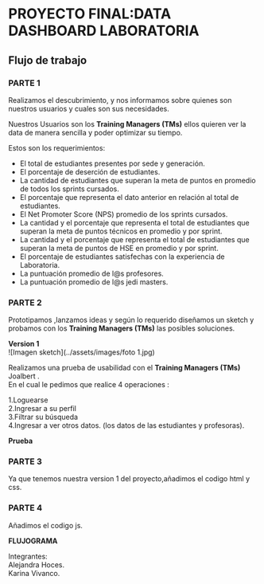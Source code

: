 # PROYECTO FINAL:DATA DASHBOARD LABORATORIA


## Flujo de trabajo

### PARTE 1  
Realizamos el descubrimiento, y nos informamos sobre quienes son nuestros usuarios y cuales son sus necesidades.

Nuestros Usuarios son los **Training Managers (TMs)** ellos quieren ver la data de manera sencilla y poder optimizar su tiempo.  

Estos son los requerimientos:  

- El total de estudiantes presentes por sede y generación.
- El porcentaje de deserción de estudiantes.
- La cantidad de estudiantes que superan la meta de puntos en promedio de todos los sprints cursados.
- El porcentaje que representa el dato anterior en relación al total de estudiantes.
- El Net Promoter Score (NPS) promedio de los sprints cursados.
- La cantidad y el porcentaje que representa el total de estudiantes que superan la meta de puntos técnicos en promedio y por sprint.
- La cantidad y el porcentaje que representa el total de estudiantes que superan la meta de puntos de HSE en promedio y por sprint.
- El porcentaje de estudiantes satisfechas con la experiencia de Laboratoria.
- La puntuación promedio de l@s profesores.
- La puntuación promedio de l@s jedi masters.  

### PARTE 2  
Prototipamos ,lanzamos ideas y según lo requerido diseñamos un sketch y probamos con los **Training Managers (TMs)** las posibles soluciones.

**Version 1**  
![Imagen sketch](../assets/images/foto 1.jpg)


Realizamos una prueba de usabilidad con el **Training Managers (TMs)** Joalbert .  
En el cual le pedimos que realice 4 operaciones :  

1.Loguearse  
2.Ingresar a su perfil  
3.Filtrar su búsqueda  
4.Ingresar a ver otros datos. (los datos de las estudiantes y profesoras).  

**Prueba**


### PARTE 3  
Ya que tenemos nuestra version 1 del proyecto,añadimos el codigo html y css.  

### PARTE 4
Añadimos el codigo js.

**FLUJOGRAMA**

Integrantes:  
Alejandra Hoces.  
Karina Vivanco.
